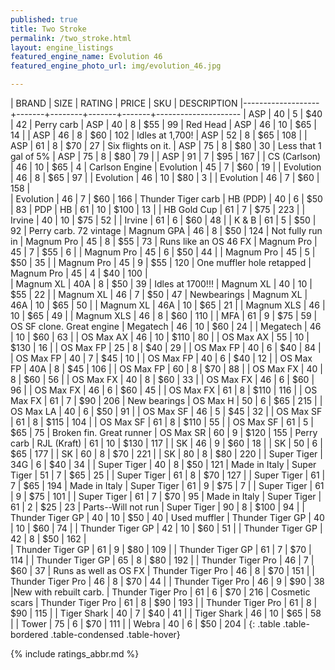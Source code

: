 ```yaml
---
published: true
title: Two Stroke
permalink: /two_stroke.html
layout: engine_listings
featured_engine_name: Evolution 46
featured_engine_photo_url: img/evolution_46.jpg

---
```


| BRAND             | SIZE  | RATING | PRICE | SKU   | DESCRIPTION
|-------------------+-------+--------+-------+-------+---------------------
| ASP               | 40    | 5      | $40   | 42    | Perry carb
| ASP               | 40    | 8      | $55   | 99    | Red Head
| ASP               | 46    | 10     | $65   | 14    |
| ASP               | 46    | 8      | $60   | 102   | Idles at 1,700! 
| ASP               | 52    | 8      | $65   | 108   |
| ASP               | 61    | 8      | $70   | 27    | Six flights on it.
| ASP               | 75    | 8      | $80   | 30    | Less that 1 gal of 5%
| ASP               | 75    | 8      | $80   | 79    |
| ASP               | 91    | 7      | $95   | 167   |
| CS (Carlson)      | 46    | 10     | $65   | 4     | Carlson Engine
| Evolution         | 45    | 7      | $60   | 19    |
| Evolution         | 46    | 8      | $65   | 97    |
| Evolution         | 46    | 10     | $80   | 3     |
| Evolution         | 46    | 7      | $60   | 158   |      
| Evolution         | 46    | 7      | $60   | 166   | Thunder Tiger carb
| HB (PDP)          | 40    | 6      | $50   | 83    | PDP
| HB                | 61    | 10     | $100  | 13    |
| HB Gold Cup       | 61    | 7      | $75   | 223   |
| Irvine            | 40    | 10     | $75   | 52    |
| Irvine            | 61    | 6      | $60   | 48    |
| K & B             | 61    | 5      | $50   | 92    | Perry carb. 72 vintage
| Magnum GPA        | 46    | 8      | $50   | 124   | Not fully run in
| Magnum Pro        | 45    | 8      | $55   | 73    | Runs like an OS 46 FX
| Magnum Pro        | 45    | 7      | $55   | 6     |
| Magnum Pro        | 45    | 6      | $50   | 44    |
| Magnum Pro        | 45    | 5      | $50   | 35    |
| Magnum Pro        | 45    | 9      | $55   | 120   | One muffler hole retapped
| Magnum Pro        | 45    | 4      | $40   | 100   |      
| Magnum XL         | 40A   | 8      | $50   | 39    | Idles at 1700!!!
| Magnum XL         | 40    | 10     | $55   | 22    |
| Magnum XL         | 46    | 7      | $50   | 47    | Newbearings
| Magnum XL         | 46A   | 10     | $65   | 50    |
| Magnum XL         | 46A   | 10     | $65   | 21    |
| Magnum XLS        | 46    | 10     | $65   | 49    |
| Magnum XLS        | 46    | 8      | $60   | 110   |
| MFA               | 61    | 9      | $75   | 59    | OS SF clone. Great engine
| Megatech          | 46    | 10     | $60   | 24    |
| Megatech          | 46    | 10     | $60   | 63    |
| OS Max AX         | 46    | 10     | $110  | 80    |
| OS Max AX         | 55    | 10     | $130  | 16    |
| OS Max FP         | 25    | 8      | $40   | 29    |
| OS Max FP         | 40    | 6      | $40   | 84    |
| OS Max FP         | 40    | 7      | $45   | 10    |
| OS Max FP         | 40    | 6      | $40   | 12    |
| OS Max FP         | 40A   | 8      | $45   | 106   |
| OS Max FP         | 60    | 8      | $70   | 88    |
| OS Max FX         | 40    | 8      | $60   | 56    |
| OS Max FX         | 40    | 8      | $60   | 33    |
| OS Max FX         | 46    | 6      | $60   | 96    |
| OS Max FX         | 46    | 6      | $60   | 45    |
| OS Max FX         | 61    | 8      | $110  | 116   |
| OS Max FX         | 61    | 7      | $90   | 206   | New bearings
| OS Max H          | 50    | 6      | $65   | 215   |
| OS Max LA         | 40    | 6      | $50   | 91    |
| OS Max SF         | 46    | 5      | $45   | 32    |
| OS Max SF         | 61    | 8      | $115  | 104   |
| OS Max SF         | 61    | 8      | $110  | 55    |
| OS Max SF         | 61    | 5      | $65   | 75    | Broken fin. Great runner
| OS Max SR         | 60    | 9      | $120  | 155   | Perry carb
| RJL (Kraft)       | 61    | 10     | $130  | 117   |
| SK                | 46    | 9      | $60   | 18    |
| SK                | 50    | 6      | $65   | 177   |
| SK                | 60    | 8      | $70   | 221   |
| SK                | 80    | 8      | $80   | 220   |
| Super Tiger       | 34G   | 6      | $40   | 34    |
| Super Tiger       | 40    | 8      | $50   | 121   | Made in Italy
| Super Tiger       | 51    | 7      | $65   | 25    |
| Super Tiger       | 61    | 8      | $70   | 127   |
| Super Tiger       | 61    | 7      | $65   | 194   | Made in Italy
| Super Tiger       | 61    | 9      | $75   | 7     |
| Super Tiger       | 61    | 9      | $75   | 101   |
| Super Tiger       | 61    | 7      | $70   | 95    | Made in Italy
| Super Tiger       | 61    | 2      | $25   | 23    | Parts--Will not run
| Super Tiger       | 90    | 8      | $100  | 94    |
| Thunder Tiger GP  | 40    | 10     | $50   | 40    | Used muffler
| Thunder Tiger GP  | 40    | 10     | $60   | 74    |
| Thunder Tiger GP  | 42    | 10     | $60   | 51    |
| Thunder Tiger GP  | 42    | 8      | $50   | 162   |  
| Thunder Tiger GP  | 61    | 9      | $80   | 109   |
| Thunder Tiger GP  | 61    | 7      | $70   | 114   |
| Thunder Tiger GP  | 65    | 8      | $80   | 192   |
| Thunder Tiger Pro | 46    | 7      | $60   | 37    | Runs as well as OS FX 
| Thunder Tiger Pro | 46    | 8      | $70   | 151   |
| Thunder Tiger Pro | 46    | 8      | $70   | 44    |
| Thunder Tiger Pro | 46    | 9      | $90   | 38    |New with rebuilt carb.
| Thunder Tiger Pro | 61    | 6      | $70   | 216   | Cosmetic scars
| Thunder Tiger Pro | 61    | 8      | $90   | 193   |
| Thunder Tiger Pro | 61    | 8      | $90   | 115   |
| Tiger Shark       | 40    | 7      | $40   | 41    |
| Tiger Shark       | 46    | 10     | $65   | 58    |
| Tower             | 75    | 6      | $70   | 111   |
| Webra             | 40    | 6      | $50   | 204   |
{: .table .table-bordered .table-condensed .table-hover}

{% include ratings_abbr.md %}
